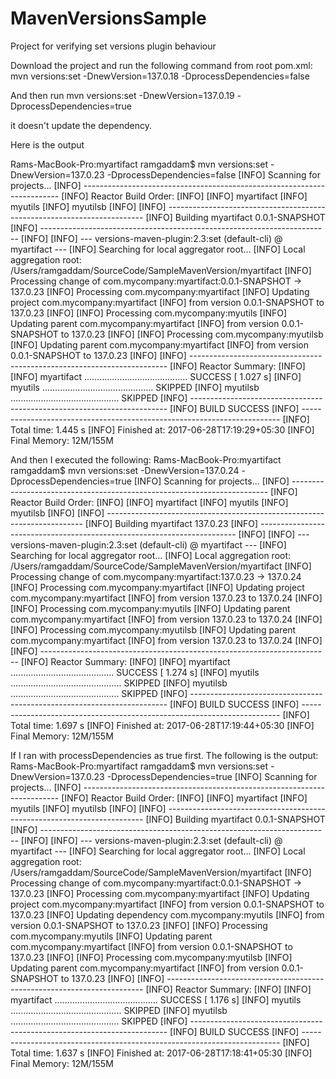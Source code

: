 # MavenVersionsSample
Project for verifying set versions plugin behaviour

Download the project and run the following command from root pom.xml:
mvn versions:set -DnewVersion=137.0.18 -DprocessDependencies=false

And then run
mvn versions:set -DnewVersion=137.0.19 -DprocessDependencies=true

it doesn't update the dependency.

Here is the output

Rams-MacBook-Pro:myartifact ramgaddam$ mvn versions:set -DnewVersion=137.0.23 -DprocessDependencies=false
[INFO] Scanning for projects...
[INFO] ------------------------------------------------------------------------
[INFO] Reactor Build Order:
[INFO]
[INFO] myartifact
[INFO] myutils
[INFO] myutilsb
[INFO]
[INFO] ------------------------------------------------------------------------
[INFO] Building myartifact 0.0.1-SNAPSHOT
[INFO] ------------------------------------------------------------------------
[INFO]
[INFO] --- versions-maven-plugin:2.3:set (default-cli) @ myartifact ---
[INFO] Searching for local aggregator root...
[INFO] Local aggregation root: /Users/ramgaddam/SourceCode/SampleMavenVersion/myartifact
[INFO] Processing change of com.mycompany:myartifact:0.0.1-SNAPSHOT -> 137.0.23
[INFO] Processing com.mycompany:myartifact
[INFO] Updating project com.mycompany:myartifact
[INFO] from version 0.0.1-SNAPSHOT to 137.0.23
[INFO]
[INFO] Processing com.mycompany:myutils
[INFO] Updating parent com.mycompany:myartifact
[INFO] from version 0.0.1-SNAPSHOT to 137.0.23
[INFO]
[INFO] Processing com.mycompany:myutilsb
[INFO] Updating parent com.mycompany:myartifact
[INFO] from version 0.0.1-SNAPSHOT to 137.0.23
[INFO]
[INFO] ------------------------------------------------------------------------
[INFO] Reactor Summary:
[INFO]
[INFO] myartifact ......................................... SUCCESS [ 1.027 s]
[INFO] myutils ............................................ SKIPPED
[INFO] myutilsb ........................................... SKIPPED
[INFO] ------------------------------------------------------------------------
[INFO] BUILD SUCCESS
[INFO] ------------------------------------------------------------------------
[INFO] Total time: 1.445 s
[INFO] Finished at: 2017-06-28T17:19:29+05:30
[INFO] Final Memory: 12M/155M

And then I executed the following:
Rams-MacBook-Pro:myartifact ramgaddam$ mvn versions:set -DnewVersion=137.0.24 -DprocessDependencies=true
[INFO] Scanning for projects...
[INFO] ------------------------------------------------------------------------
[INFO] Reactor Build Order:
[INFO]
[INFO] myartifact
[INFO] myutils
[INFO] myutilsb
[INFO]
[INFO] ------------------------------------------------------------------------
[INFO] Building myartifact 137.0.23
[INFO] ------------------------------------------------------------------------
[INFO]
[INFO] --- versions-maven-plugin:2.3:set (default-cli) @ myartifact ---
[INFO] Searching for local aggregator root...
[INFO] Local aggregation root: /Users/ramgaddam/SourceCode/SampleMavenVersion/myartifact
[INFO] Processing change of com.mycompany:myartifact:137.0.23 -> 137.0.24
[INFO] Processing com.mycompany:myartifact
[INFO] Updating project com.mycompany:myartifact
[INFO] from version 137.0.23 to 137.0.24
[INFO]
[INFO] Processing com.mycompany:myutils
[INFO] Updating parent com.mycompany:myartifact
[INFO] from version 137.0.23 to 137.0.24
[INFO]
[INFO] Processing com.mycompany:myutilsb
[INFO] Updating parent com.mycompany:myartifact
[INFO] from version 137.0.23 to 137.0.24
[INFO]
[INFO] ------------------------------------------------------------------------
[INFO] Reactor Summary:
[INFO]
[INFO] myartifact ......................................... SUCCESS [ 1.274 s]
[INFO] myutils ............................................ SKIPPED
[INFO] myutilsb ........................................... SKIPPED
[INFO] ------------------------------------------------------------------------
[INFO] BUILD SUCCESS
[INFO] ------------------------------------------------------------------------
[INFO] Total time: 1.697 s
[INFO] Finished at: 2017-06-28T17:19:44+05:30
[INFO] Final Memory: 12M/155M

If I ran with processDependencies as true first. The following is the output:
Rams-MacBook-Pro:myartifact ramgaddam$ mvn versions:set -DnewVersion=137.0.23 -DprocessDependencies=true
[INFO] Scanning for projects...
[INFO] ------------------------------------------------------------------------
[INFO] Reactor Build Order:
[INFO]
[INFO] myartifact
[INFO] myutils
[INFO] myutilsb
[INFO]
[INFO] ------------------------------------------------------------------------
[INFO] Building myartifact 0.0.1-SNAPSHOT
[INFO] ------------------------------------------------------------------------
[INFO]
[INFO] --- versions-maven-plugin:2.3:set (default-cli) @ myartifact ---
[INFO] Searching for local aggregator root...
[INFO] Local aggregation root: /Users/ramgaddam/SourceCode/SampleMavenVersion/myartifact
[INFO] Processing change of com.mycompany:myartifact:0.0.1-SNAPSHOT -> 137.0.23
[INFO] Processing com.mycompany:myartifact
[INFO] Updating project com.mycompany:myartifact
[INFO] from version 0.0.1-SNAPSHOT to 137.0.23
[INFO] Updating dependency com.mycompany:myutils
[INFO] from version 0.0.1-SNAPSHOT to 137.0.23
[INFO]
[INFO] Processing com.mycompany:myutils
[INFO] Updating parent com.mycompany:myartifact
[INFO] from version 0.0.1-SNAPSHOT to 137.0.23
[INFO]
[INFO] Processing com.mycompany:myutilsb
[INFO] Updating parent com.mycompany:myartifact
[INFO] from version 0.0.1-SNAPSHOT to 137.0.23
[INFO]
[INFO] ------------------------------------------------------------------------
[INFO] Reactor Summary:
[INFO]
[INFO] myartifact ......................................... SUCCESS [ 1.176 s]
[INFO] myutils ............................................ SKIPPED
[INFO] myutilsb ........................................... SKIPPED
[INFO] ------------------------------------------------------------------------
[INFO] BUILD SUCCESS
[INFO] ------------------------------------------------------------------------
[INFO] Total time: 1.637 s
[INFO] Finished at: 2017-06-28T17:18:41+05:30
[INFO] Final Memory: 12M/155M

